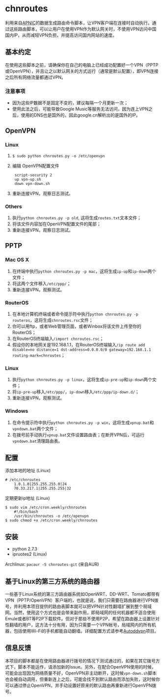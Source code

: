 chnroutes
===========

利用来自[APNIC](http://ftp.apnic.net/apnic/stats/apnic/delegated-apnic-latest)的数据生成路由命令脚本，让VPN客户端在连接时自动执行。通过这些路由脚本，可以让用户在使用VPN作为默认网关时，不使用VPN访问中国国内IP，从而减轻VPN负担，并提高访问国内网站的速度。

基本约定
--------

在使用这些脚本之前，请确保你在自己的电脑上已经成功配置好一个VPN（PPTP或OpenVPN），并且让之以默认网关的方式运行（通常是默认配置），即VPN连接之后所有网络流量都通过VPN。

### 注意事项

* 因为这些IP数据不是固定不变的，建议每隔一个月更新一次；
* 使用此法之后，可能导致Google Music等服务无法访问，因为连上VPN之后，使用的DNS也是国外的，因此google.cn解析出的是国外的IP。

OpenVPN
--------

### Linux

1. `$ sudo python chnroutes.py -o /etc/openvpn`

2. 编辑 OpenVPN配置文件  


		script-security 2
		up vpn-up.sh
		down vpn-down.sh

3. 重新连接VPN，观察日志测试。

### Others

1. 执行`python chnroutes.py -p old`, 这将生成`routes.txt`文本文件；
2. 将该文件内容加在OpenVPN配置文件的尾部；
3. 重新连接VPN，观察日志测试。

PPTP
----

### Mac OS X

1. 在终端中执行`python chnroutes.py -p mac`，这将生成`ip-up`和`ip-down`两个文件；
2. 将这两个文件移入`/etc/ppp/`；
3. 重新连接VPN，观察测试。

### RouterOS

1. 在本地计算机终端或者命令提示符中执行`python chnroutes.py -p routeros`，这将生成`chnroutes.rsc`文件；
2. 你可以用ftp，或者Web管理页面，或者Winbox将该文件上传至你的RouterOS；
3. 在RouterOS终端输入`/import chnroutes.rsc`；
4. 假设你的本地网关是192.168.1.1，在RouterOS终端输入`/ip route add disable=no distance=1 dst-address=0.0.0.0/0 gateway=192.168.1.1 routing-mark=chnroutes`；

### Linux

1. 执行`python chnroutes.py -p linux`，这将生成`ip-pre-up`和`ip-down`两个文件；
2. 将`ip-pre-up`移入`/etc/ppp/`，`ip-down`移入`/etc/ppp/ip-down.d/`；
3. 重新连接VPN，观察测试。

### Windows

1. 在命令提示符中执行`python chnroutes.py -p win`，这将生成`vpnup.bat`和`vpndown.bat`两个文件；
2. 在拨号前手动执行`vpnup.bat`文件设置路由表；在断开VPN后，可运行`vpndown.bat`清理路由表。

配置
----

添加本地的地址 (Linux)

	# /etc/chnroutes
		1.0.1.0|255.255.255.0|24
		70.33.217.1|255.255.255|32

定期更新ip地址 (Linux)

	$ sudo vim /etc/cron.weekly/chnroutes
		#!/bin/bash
		/usr/bin/chnroutes -o /etc/openvpn
	$ sudo chmod +x /etc/cron.weekly/chnroutes

安装
----

* python 2.7.3
* ipruotes2 (Linux)

Archlinux: `pacaur -S chnroutes-git` (来自AUR)

基于Linux的第三方系统的路由器
------------------------------

一些基于Linux系统的第三方路由器系统如OpenWRT、DD-WRT、Tomato都带有VPN（PPTP/OpenVPN）客户端的，也就是说，我们只需要在路由器进行VPN拨号，并利用本项目提供的路由表脚本就可以把VPN针对性翻墙扩展到整个局域网。当然，使用这个方式也是会带来副作用，即局域网的任何机器都不适合使用Emule或者BT等P2P下载软件。但对于那些不使用P2P，希望在路由器上设置针对性翻墙的用户，这方法十分有用，因为只需要一个VPN帐号，局域网内的所有机器，包括使用Wi-Fi的手机都能自动翻墙。详细配置方式请参考[Autoddvpn](http://code.google.com/p/autoddvpn/)项目。

信息反馈
--------

本项目的脚本都是在使用路由器进行拨号的情况下测试通过的，如果在其它拨号方式下，脚本不能运作，请添加新的Issue。另外，在配合OpenVPN使用的时候，可能会出现因为网络质量不好，OpenVPN非主动断开，这时候`vpn-down.sh`脚本也会被自动调用，但重新连上之后，可能会找不到默认路由而添加失败，这时候你可以通过停止OpenVPN，并手动设置好原来的默认路由再重新进行OpenVPN拨号。
